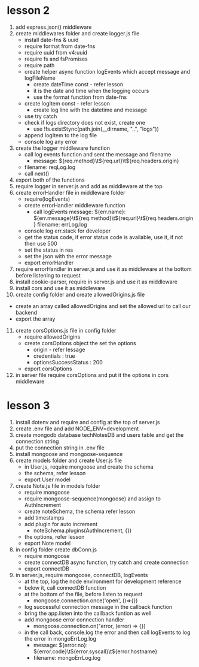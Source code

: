 # lesson 2

1. add express.json() middleware
2. create middlewares folder and create logger.js file
    - install date-fns & uuid
    - require format from date-fns
    - require uuid from v4:uuid
    - require fs and fsPromises
    - require path
    - create helper async function logEvents which accept message and logFileName
        - create dateTime const - refer lesson
        - it is the date and time when the logging occurs
        - use the format function from date-fns
    - create logItem const - refer lesson
        - create log line with the datetime and message
    - use try catch
    - check if logs directory does not exist, create one
        - use !fs.existStync(path.join(\_\_dirname, "..", "logs"))
    - append logItem to the log file
    - console log any error
3. create the logger middleware function
    - call log events function and sent the message and filename
        - message: ${req.method}\t${req.url}\t${req.headers.origin}
    - filename: reqLog.log
    - call next()
4. export both of the functions
5. require logger in server.js and add as middleware at the top
6. create errorHandler file in middleware folder
    - require(logEvents)
    - create errorHandler middleware function
        - call logEvents
          message: ${err.name}: ${err.message}\t${req.method}\t${req.url}\t${req.headers.origin}
          filename: errLog.log
    - console log err.stack for developer
    - get the status code, if error status code is available, use it, if not then use 500
    - set the status in res
    - set the json with the error message
    - export errorHandler
7. require errorHandler in server.js and use it as middleware at the bottom before listening to request
8. install cookie-parser, require in server.js and use it as middleware
9. install cors and use it as middleware
10. create config folder and create allowedOrigins.js file

-   create an array called allowedOrigins and set the allowed url to call our backend
-   export the array

11. create corsOptions.js file in config folder
    -   require allowedOrigins
    -   create corsOptions object the set the options
        -   origin - refer lessage
        -   credentials : true
        -   optionsSuccessStatus : 200
    -   export corsOptions
12. in server file require corsOptions and put it the options in cors middleware

# lesson 3

1. install dotenv and require and config at the top of server.js
2. create .env file and add NODE_ENV=development
3. create mongodb database techNotesDB and users table and get the connection string
4. put the connection string in .env file
5. install mongoose and mongoose-sequence
6. create models folder and create User.js file
    - in User.js, require mongoose and create the schema
    - the schema, refer lesson
    - export User model
7. create Note.js file in models folder
    - require mongoose
    - require mongoose-sequence(mongoose) and assign to AuthIncrement
    - create noteSchema, the schema refer lesson
    - add timestamps
    - add plugin for auto increment
        - noteSchema.plugins(AuthIncrement, {})
    - the options, refer lesson
    - export Note model
8. in config folder create dbConn.js
    - require mongoose
    - create connectDB async function, try catch and create connection
    - export connectDB
9. in server.js, require mongoose, connectDB, logEvents
    - at the top, log the node environment for development reference
    - below it, call connectDB function
    - at the bottom of the file, before listen to request
        - mongoose.connection.once('open', ()=>{})
    - log successful connection message in the callback function
    - bring the app.listen into the callback funtion as well
    - add mongoose error connection handler
        - mongoose.connection.on("error, (error) => {})
    - in the call back, console.log the error and then call logEvents to log the error in mongoErrLog.log
        - message: ${error.no}: ${error.code}\t${error.syscall}\t${error.hostname}
        - filename: mongoErrLog.log
